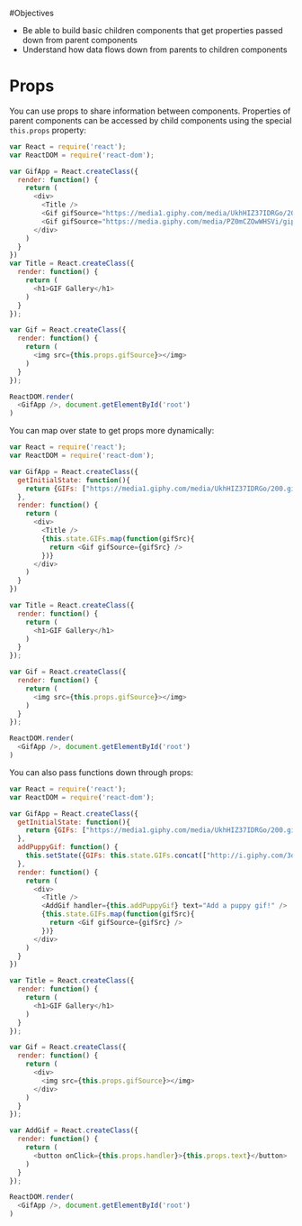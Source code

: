 #Objectives
- Be able to build basic children components that get properties passed down from parent components
- Understand how data flows down from parents to children components

# Props
You can use props to share information between components. Properties of parent components can be accessed by child components using the special `this.props` property:
```js
var React = require('react');
var ReactDOM = require('react-dom');

var GifApp = React.createClass({
  render: function() {
    return (
      <div>
        <Title />
        <Gif gifSource="https://media1.giphy.com/media/UkhHIZ37IDRGo/200.gif" />
        <Gif gifSource="https://media.giphy.com/media/PZ0mCZOwWHSVi/giphy.gif" />
      </div>
    )
  }
})
var Title = React.createClass({
  render: function() {
    return (
      <h1>GIF Gallery</h1>
    )
  }
});

var Gif = React.createClass({
  render: function() {
    return (
      <img src={this.props.gifSource}></img>
    )
  }
});

ReactDOM.render(
  <GifApp />, document.getElementById('root')
)
```
You can map over state to get props more dynamically:
```js
var React = require('react');
var ReactDOM = require('react-dom');

var GifApp = React.createClass({
  getInitialState: function(){
    return {GIFs: ["https://media1.giphy.com/media/UkhHIZ37IDRGo/200.gif", "https://media.giphy.com/media/PZ0mCZOwWHSVi/giphy.gif", "https://media2.giphy.com/media/6vWVzDv19i3MQ/200.gif"]}
  },
  render: function() {
    return (
      <div>
        <Title />
        {this.state.GIFs.map(function(gifSrc){
          return <Gif gifSource={gifSrc} />
        })}
      </div>
    )
  }
})

var Title = React.createClass({
  render: function() {
    return (
      <h1>GIF Gallery</h1>
    )
  }
});

var Gif = React.createClass({
  render: function() {
    return (
      <img src={this.props.gifSource}></img>
    )
  }
});

ReactDOM.render(
  <GifApp />, document.getElementById('root')
)
```
You can also pass functions down through props:
```js
var React = require('react');
var ReactDOM = require('react-dom');

var GifApp = React.createClass({
  getInitialState: function(){
    return {GIFs: ["https://media1.giphy.com/media/UkhHIZ37IDRGo/200.gif", "https://media.giphy.com/media/PZ0mCZOwWHSVi/giphy.gif", "https://media2.giphy.com/media/6vWVzDv19i3MQ/200.gif"]}
  },
  addPuppyGif: function() {
    this.setState({GIFs: this.state.GIFs.concat(["http://i.giphy.com/3o6ZtaO9BZHcOjmErm.gif"])})
  },
  render: function() {
    return (
      <div>
        <Title />
        <AddGif handler={this.addPuppyGif} text="Add a puppy gif!" />
        {this.state.GIFs.map(function(gifSrc){
          return <Gif gifSource={gifSrc} />
        })}
      </div>
    )
  }
})

var Title = React.createClass({
  render: function() {
    return (
      <h1>GIF Gallery</h1>
    )
  }
});

var Gif = React.createClass({
  render: function() {
    return (
      <div>
        <img src={this.props.gifSource}></img>
      </div>
    )
  }
});

var AddGif = React.createClass({
  render: function() {
    return (
      <button onClick={this.props.handler}>{this.props.text}</button>
    )
  }
});

ReactDOM.render(
  <GifApp />, document.getElementById('root')
)
```

